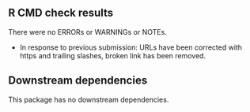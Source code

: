 ## R CMD check results
There were no ERRORs or WARNINGs or NOTEs.

* In response to previous submission: URLs have been corrected with https and trailing slashes, broken link has been removed.

## Downstream dependencies
This package has no downstream dependencies.
